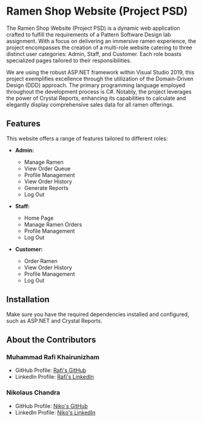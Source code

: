 # Ramen Shop Website (Project PSD)

The Ramen Shop Website (Project PSD) is a dynamic web application crafted to fulfill the requirements of a Pattern Software Design lab assignment. With a focus on delivering an immersive ramen experience, the project encompasses the creation of a multi-role website catering to three distinct user categories: Admin, Staff, and Customer. Each role boasts specialized pages tailored to their responsibilities.

We are using the robust ASP.NET framework within Visual Studio 2019, this project exemplifies excellence through the utilization of the Domain-Driven Design (DDD) approach. The primary programming language employed throughout the development process is C#. Notably, the project leverages the power of Crystal Reports, enhancing its capabilities to calculate and elegantly display comprehensive sales data for all ramen offerings.

## Features

This website offers a range of features tailored to different roles:

- **Admin:**
  - Manage Ramen
  - View Order Queue
  - Profile Management
  - View Order History
  - Generate Reports
  - Log Out

- **Staff:**
  - Home Page
  - Manage Ramen Orders
  - Profile Management
  - Log Out

- **Customer:**
  - Order Ramen
  - View Order History
  - Profile Management
  - Log Out

## Installation

Make sure you have the required dependencies installed and configured, such as ASP.NET and Crystal Reports.

## About the Contributors

### Muhammad Rafi Khairunizham

- GitHub Profile: [Rafi's GitHub](https://github.com/LuckyBastrd)
- LinkedIn Profile: [Rafi's LinkedIn](https://www.linkedin.com/in/muhammad-rafi-khairunizham-2a8597253/)

### Nikolaus Chandra

- GitHub Profile: [Niko's GitHub](https://github.com/mrkeylost)
- LinkedIn Profile: [Niko's LinkedIn](https://www.linkedin.com/in/nikolaus-chandra-8942a2221/)
